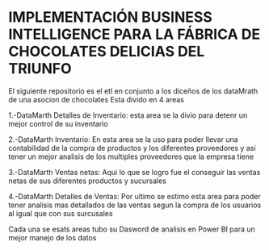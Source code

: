 # IMPLEMENTACIÓN BUSINESS INTELLIGENCE PARA LA FÁBRICA DE CHOCOLATES DELICIAS DEL TRIUNFO 
El siguiente repositorio es el etl en conjunto a los diceños de los dataMrath de una asocion de chocolates 
Esta divido en 4 areas 

1.-DataMarth Detalles de Inventario: esta area se la divio para detenr un mejor control de su inventario

2.-DataMarth Inventario: En esta area se la uso para poder llevar una contabilidad de la compra de productos y los diferentes proveedores y asi tener un mejor analisis de los        multiples proveedores que la empresa tiene

3.-DataMarth Ventas netas: Aqui lo que se logro fue el conseguir las ventas netas de sus diferentes productos y sucursales

4.-DataMarth Detalles de Ventas: Por ultimo se estimo esta area para poder tener analisis mas detallados de las ventas segun la compra de los usuarios al igual que con sus            surcusales

Cada una se esats areas tubo su Dasword de analisis en Power BI para un mejor manejo de los datos
